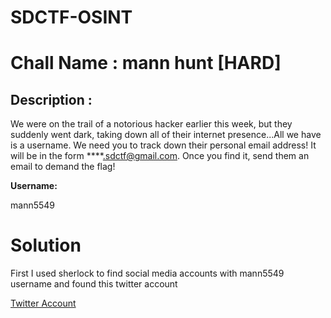 # SDCTF-OSINT
# **Chall Name** : mann hunt [HARD] 
## Description : 
We were on the trail of a notorious hacker earlier this week, but they suddenly went dark, taking down all of their internet presence...All we have is a username. We need you to track down their personal email address! It will be in the form ****.sdctf@gmail.com. Once you find it, send them an email to demand the flag!

**Username:**

mann5549

# Solution 

First I used sherlock to find social media accounts with mann5549 username and found this twitter account

[Twitter Account](https://twitter.com/mann5549) 
